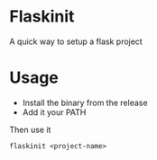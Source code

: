 # Flaskinit

A quick way to setup a flask project 

# Usage

- Install the binary from the release
- Add it your PATH

Then use it
```
flaskinit <project-name>
```